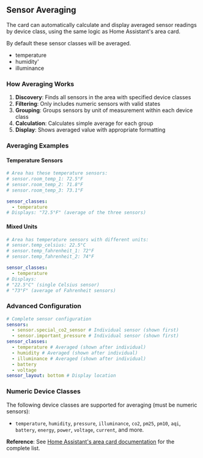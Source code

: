 ## Sensor Averaging

The card can automatically calculate and display averaged sensor readings by device class, using the same logic as Home Assistant's area card.

By default these sensor classes will be averaged.

- temperature
- humidity'
- illuminance

### How Averaging Works

1. **Discovery**: Finds all sensors in the area with specified device classes
2. **Filtering**: Only includes numeric sensors with valid states
3. **Grouping**: Groups sensors by unit of measurement within each device class
4. **Calculation**: Calculates simple average for each group
5. **Display**: Shows averaged value with appropriate formatting

### Averaging Examples

#### Temperature Sensors

```yaml
# Area has these temperature sensors:
# sensor.room_temp_1: 72.5°F
# sensor.room_temp_2: 71.8°F
# sensor.room_temp_3: 73.1°F

sensor_classes:
  - temperature
# Displays: "72.5°F" (average of the three sensors)
```

#### Mixed Units

```yaml
# Area has temperature sensors with different units:
# sensor.temp_celsius: 22.5°C
# sensor.temp_fahrenheit_1: 72°F
# sensor.temp_fahrenheit_2: 74°F

sensor_classes:
  - temperature
# Displays:
# "22.5°C" (single Celsius sensor)
# "73°F" (average of Fahrenheit sensors)
```

### Advanced Configuration

```yaml
# Complete sensor configuration
sensors:
  - sensor.special_co2_sensor # Individual sensor (shown first)
  - sensor.important_pressure # Individual sensor (shown first)
sensor_classes:
  - temperature # Averaged (shown after individual)
  - humidity # Averaged (shown after individual)
  - illuminance # Averaged (shown after individual)
  - battery
  - voltage
sensor_layout: bottom # Display location
```

### Numeric Device Classes

The following device classes are supported for averaging (must be numeric sensors):

- `temperature`, `humidity`, `pressure`, `illuminance`, `co2`, `pm25`, `pm10`, `aqi`, `battery`, `energy`, `power`, `voltage`, `current`, and more.

**Reference**: See [Home Assistant's area card documentation](https://www.home-assistant.io/dashboards/area) for the complete list.
